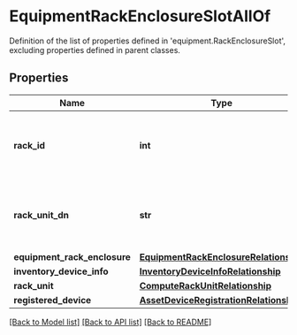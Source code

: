 # EquipmentRackEnclosureSlotAllOf

Definition of the list of properties defined in 'equipment.RackEnclosureSlot', excluding properties defined in parent classes.
## Properties
Name | Type | Description | Notes
------------ | ------------- | ------------- | -------------
**rack_id** | **int** | Server ID which is part of Rack Enclosure Slot. | [optional] [readonly] 
**rack_unit_dn** | **str** | Server DN which is part of Rack Enclosure Slot. | [optional] [readonly] 
**equipment_rack_enclosure** | [**EquipmentRackEnclosureRelationship**](EquipmentRackEnclosureRelationship.md) |  | [optional] 
**inventory_device_info** | [**InventoryDeviceInfoRelationship**](InventoryDeviceInfoRelationship.md) |  | [optional] 
**rack_unit** | [**ComputeRackUnitRelationship**](ComputeRackUnitRelationship.md) |  | [optional] 
**registered_device** | [**AssetDeviceRegistrationRelationship**](AssetDeviceRegistrationRelationship.md) |  | [optional] 

[[Back to Model list]](../README.md#documentation-for-models) [[Back to API list]](../README.md#documentation-for-api-endpoints) [[Back to README]](../README.md)


